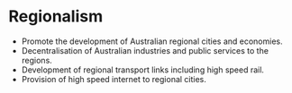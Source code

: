 # Regionalism

* Promote the development of Australian regional cities and economies.
* Decentralisation of Australian industries and public services to the regions.
* Development of regional transport links including high speed rail.
* Provision of high speed internet to regional cities.
